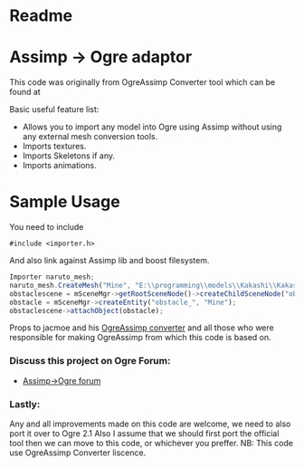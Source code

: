 # Readme
# Assimp -> Ogre adaptor

This code was originally from OgreAssimp Converter tool which can be found at 


Basic useful feature list:

 * Allows you to import any model into Ogre using Assimp without using any external mesh conversion tools.
 * Imports textures.
 * Imports Skeletons if any.
 * Imports animations.



# Sample Usage

You need to include 
```
#include <importer.h>
```
And also link against Assimp lib and boost filesystem.

```javascript
Importer naruto_mesh;
naruto_mesh.CreateMesh("Mine", "E:\\programming\\models\\Kakashi\\Kakashi.obj");
obstaclescene = mSceneMgr->getRootSceneNode()->createChildSceneNode("obstaclescene_" );
obstacle = mSceneMgr->createEntity("obstacle_", "Mine");
obstaclescene->attachObject(obstacle);

```

Props to  jacmoe and his [OgreAssimp converter](https://bitbucket.org/ogreaddons/ogreassimp/) and all those who were responsible for making OgreAssimp from which this code is based on.

### Discuss this project on Ogre Forum:

 * [Assimp->Ogre forum](http://www.ogre3d.org/forums/viewtopic.php?f=1&t=93145)

### Lastly:
Any and all improvements made on this code are welcome, we need to also port it over to Ogre 2.1
Also I assume that we should first port the official tool then we can move to this code, or whichever you preffer.
NB: This code use OgreAssimp Converter liscence.